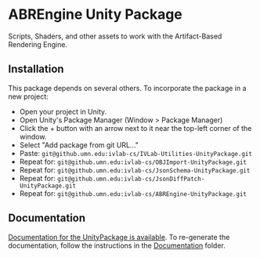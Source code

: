 # ABREngine Unity Package

Scripts, Shaders, and other assets to work with the Artifact-Based Rendering Engine.

## Installation

This package depends on several others.  To incorporate the package in a new project:

* Open your project in Unity.
* Open Unity's Package Manager (Window > Package Manager)
* Click the + button with an arrow next to it near the top-left corner of the window.
* Select "Add package from git URL..."
* Paste: ```git@github.umn.edu:ivlab-cs/IVLab-Utilities-UnityPackage.git```
* Repeat for: ```git@github.umn.edu:ivlab-cs/OBJImport-UnityPackage.git```
* Repeat for: ```git@github.umn.edu:ivlab-cs/JsonSchema-UnityPackage.git```
* Repeat for: ```git@github.umn.edu:ivlab-cs/JsonDiffPatch-UnityPackage.git```
* Repeat for: ```git@github.umn.edu:ivlab-cs/ABREngine-UnityPackage.git```


## Documentation

[Documentation for the UnityPackage is
available](https://pages.github.umn.edu/ivlab-cs/ABREngine-UnityPackage/api/IVLab.ABREngine.html). To
re-generate the documentation, follow the instructions in the
[Documentation](./Documentation) folder.
